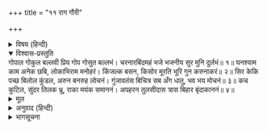 +++
title = "११ राग गौरी"

+++


<details><summary>विषय (हिन्दी)</summary>

(२३)
</details>

<details open><summary>विश्वास-प्रस्तुति</summary>
गोपाल गोकुल बल्लवी प्रिय गोप गोसुत बल्लभं।  
चरनारबिंदमहं भजे भजनीय सुर मुनि दुर्लभं॥ १॥  
घनश्याम काम अनेक छबि, लोकाभिराम मनोहरं।  
किंजल्क बसन, किसोर मूरति भूरि गुन करुनाकरं॥ २॥  
सिर केकि पच्छ बिलोल कुंडल, अरुन बनरुह लोचनं।  
गुंजावतंस बिचित्र सब अँग धातु, भव भय मोचनं॥ ३॥  
कच कुटिल, सुंदर तिलक भ्रू, राका मयंक समाननं।  
अपहरन तुलसीदास त्रास बिहार बृंदाकाननं॥ ४॥
</details>

<details><summary>मूल</summary>

गोपाल गोकुल बल्लवी प्रिय गोप गोसुत बल्लभं।  
चरनारबिंदमहं भजे भजनीय सुर मुनि दुर्लभं॥ १॥  
घनश्याम काम अनेक छबि, लोकाभिराम मनोहरं।  
किंजल्क बसन, किसोर मूरति भूरि गुन करुनाकरं॥ २॥  
सिर केकि पच्छ बिलोल कुंडल, अरुन बनरुह लोचनं।  
गुंजावतंस बिचित्र सब अँग धातु, भव भय मोचनं॥ ३॥  
कच कुटिल, सुंदर तिलक भ्रू, राका मयंक समाननं।  
अपहरन तुलसीदास त्रास बिहार बृंदाकाननं॥ ४॥
</details>

<details><summary>अनुवाद (हिन्दी)</summary>

(गोपाङ्गनाओंकी इस मिलनलीलाके प्रेमका दिग्दर्शन कराकर अब श्रीतुलसीदासजी विरहलीलाके प्रेमका स्वरूप बतलाना चाहते हैं। श्यामसुन्दर मथुरा पधार गये हैं। एक सखी प्रियतम श्रीकृष्णकी रूपमाधुरीको मानो अपने सामने देखती हुई कहती है कि बस, मैं तो उन सुर-मुनि-दुर्लभ श्रीकृष्ण-चरण-कमलका ही सेवन करूँगी—) श्रीकृष्ण गौओंके रक्षक हैं, हम गोकुलकी ग्वालिनियोंके प्रियतम हैं, गोपों तथा गो-सुतों(बछड़ों)के प्राणप्रिय हैं, भजन करनेयोग्य तो (एकमात्र) उनके चरणारविन्द ही हैं, यद्यपि वे (भक्तिसे शून्य) देव-मुनियोंके लिये भी दुर्लभ हैं; मैं तो बस, उन चरण-कमलोंका ही भजन करती हूँ। (मेरे सर्वस्व तो वे ही हैं)॥ १॥ (अहा!) उन नव-नीरद-श्यामसुन्दरकी अनेक कामदेवोंके समान शोभा है, वे त्रिभुवन-मोहन हैं, सबके मनोंको हरण करनेवाले हैं, कमलके केसर-सदृश पीत पट धारण किये हुए हैं, किशोरमूर्ति हैं, अनन्त गुणोंसे युक्त हैं, करुणाकी खान हैं॥ २॥ उनके सिरपर मयूरपिच्छ शोभित है, कानोंमें कुण्डल नाच रहे हैं, अरुण कमलके सदृश नेत्र हैं, गुंजाओंकी माला है, समस्त अङ्गोंको धातुओंसे चित्रित कर रखा है, वे संसार-भयसे मुक्त करनेवाले हैं॥ ३॥ उनकी घुँघराली टेढ़ी केशराशि है, सुन्दर तिलक है, मनोहर भौंहें हैं, पूर्णिमाके चन्द्रमाके समान मुख है। तुलसीदासजी कहते हैं, वे वृन्दावनविहारी श्यामसुन्दर ही हमारी त्रास हरण करनेमें समर्थ हैं॥ ४॥
</details>

<details><summary>भागसूचना</summary>

गोपी-विरह
</details>
